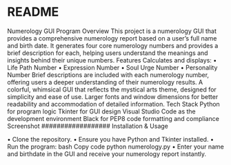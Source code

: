 # README

Numerology GUI Program
Overview
This project is a numerology GUI that provides a comprehensive numerology report based on a user’s full name and birth date. It generates four core numerology numbers and provides a brief description for each, helping users understand the meanings and insights behind their unique numbers.
Features Calculates and displays: 
•	Life Path Number 
•	Expression Number 
•	Soul Urge Number 
•	Personality Number 
Brief descriptions are included with each numerology number, offering users a deeper understanding of their numerology results. A colorful, whimsical GUI that reflects the mystical arts theme, designed for simplicity and ease of use. Larger fonts and window dimensions for better readability and accommodation of detailed information. Tech Stack Python for program logic Tkinter for GUI design Visual Studio Code as the development environment Black for PEP8 code formatting and compliance Screenshot
##################
Installation & Usage 

•	Clone the repository. 
•	Ensure you have Python and Tkinter installed. 
•	Run the program: bash Copy code python numerology.py 
•	Enter your name and birthdate in the GUI and receive your numerology report instantly.


